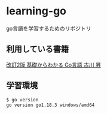 # learning-go
go言語を学習するためのリポジトリ

## 利用している書籍
[改訂2版 基礎からわかる Go言語 古川 昇](https://www.amazon.co.jp/dp/B06WP6S2QT/ref=cm_sw_r_tw_dp_8N359HQ9PPGQM9BJ2CVG) 

## 学習環境

```
$ go version
go version go1.18.3 windows/amd64
```